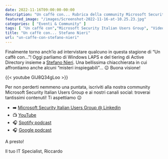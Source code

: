 ```yaml
---
date: 2022-11-16T09:00:00-00:00
description: "Un caffè con... Rubrica della community Microsoft Security Italian Users Group in cui parliamo di tecnologie Microsoft in ambito cloud e security."
featured_image: "/images/Screenshot-2022-11-16-at-10.25.23.jpg"
categories: [ "Eventi & Community" ]
tags: [ "Un caffè con","Microsoft Security Italian Users Group", "Video" ]
title: "Un caffè con... Stefano Nieri"
url: "un-caffe-con-stefano-nieri"
---
```


Finalmente torno anch’io ad intervistare qualcuno in questa stagione di “Un caffè con…”! Oggi parliamo di Windows LAPS e del tiering di Active Directory insieme a [Stefano Nieri](https://www.linkedin.com/in/stefanonieri/).
Una bellissima chiacchierata in cui affrontiamo anche alcuni “misteri inspiegabili”… 😉
Buona visione!

{{< youtube GIJ8Q34gLoo >}}

Per non perderti nemmeno una puntata, iscriviti alla nostra community Microsoft Security Italian Users Group e ai nostri canali social: troverai tantissimi contenuti! Ti aspettiamo 😉

- ➡️ [Microsoft Security Italian Users Group @ Linkedin](https://www.linkedin.com/groups/9051256/)
- 📺 [YouTube](https://www.youtube.com/channel/UCfHl2wg4I5qOYI90SCllJhw)
- 🎧 [Spotify podcast](https://open.spotify.com/show/6DYut6ML56sjtLJB6YGI7i)
- 🎧 [Google podcast](https://podcasts.google.com/feed/aHR0cHM6Ly9hbmNob3IuZm0vcy83ZjFhMjQ3NC9wb2RjYXN0L3Jzcw?sa=X&ved=2ahUKEwjRsPbfnOP1AhW2yLsIHRYcDwkQ9sEGegQIARAC)

A presto!

Il tuo IT Specialist, Riccardo
